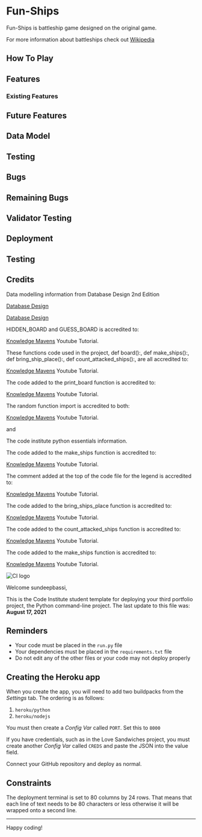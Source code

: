 # Fun-Ships
Fun-Ships is battleship game designed on the original game.  

For more information about battleships check out [Wikipedia](https://en.wikipedia.org/wiki/Battleship_(game)])


## How To Play


## Features


### Existing Features


## Future Features



##  Data Model



##  Testing



##  Bugs


##  Remaining Bugs



##  Validator Testing



##  Deployment



##  Testing



##  Credits

Data modelling information from Database Design 2nd Edition

[Database Design](https://opentextbc.ca/dbdesign01/chapter/chapter-4-types-of-database-models/)

[Database Design](https://opentextbc.ca/dbdesign01/chapter/chapter-5-data-modelling/)

HIDDEN_BOARD and GUESS_BOARD is accredited to:

[Knowledge Mavens](https://www.youtube.com/watch?v=tF1WRCrd_HQ&t=66s) Youtube Tutorial.

These functions code used in the project, def board():, def make_ships():, def bring_ship_place():, def count_attacked_ships():,
are all accredited to:

[Knowledge Mavens](https://www.youtube.com/watch?v=tF1WRCrd_HQ&t=66s) Youtube Tutorial.

The code added to the print_board function is accredited to:

[Knowledge Mavens](https://www.youtube.com/watch?v=tF1WRCrd_HQ&t=66s) Youtube Tutorial.

The random function import is accredited to both:

[Knowledge Mavens](https://www.youtube.com/watch?v=tF1WRCrd_HQ&t=66s) Youtube Tutorial.

and

The code institute python essentials information.

The code added to the make_ships function is accredited to:

[Knowledge Mavens](https://www.youtube.com/watch?v=tF1WRCrd_HQ&t=66s) Youtube Tutorial.

The comment added at the top of the code file for the legend is accredited to:

[Knowledge Mavens](https://www.youtube.com/watch?v=tF1WRCrd_HQ&t=66s) Youtube Tutorial.

The code added to the bring_ships_place function is accredited to:

[Knowledge Mavens](https://www.youtube.com/watch?v=tF1WRCrd_HQ&t=66s) Youtube Tutorial.

The code added to the count_attacked_ships function  is accredited to:

[Knowledge Mavens](https://www.youtube.com/watch?v=tF1WRCrd_HQ&t=66s) Youtube Tutorial.

The code added to the make_ships function  is accredited to:

[Knowledge Mavens](https://www.youtube.com/watch?v=tF1WRCrd_HQ&t=66s) Youtube Tutorial.



















    
























![CI logo](https://codeinstitute.s3.amazonaws.com/fullstack/ci_logo_small.png)

Welcome sundeepbassi,

This is the Code Institute student template for deploying your third portfolio project, the Python command-line project. The last update to this file was: **August 17, 2021**

## Reminders

* Your code must be placed in the `run.py` file
* Your dependencies must be placed in the `requirements.txt` file
* Do not edit any of the other files or your code may not deploy properly

## Creating the Heroku app

When you create the app, you will need to add two buildpacks from the _Settings_ tab. The ordering is as follows:

1. `heroku/python`
2. `heroku/nodejs`

You must then create a _Config Var_ called `PORT`. Set this to `8000`

If you have credentials, such as in the Love Sandwiches project, you must create another _Config Var_ called `CREDS` and paste the JSON into the value field.

Connect your GitHub repository and deploy as normal.

## Constraints

The deployment terminal is set to 80 columns by 24 rows. That means that each line of text needs to be 80 characters or less otherwise it will be wrapped onto a second line.

-----
Happy coding!